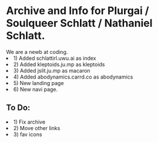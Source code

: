 <h1>Archive and Info for Plurgai / Soulqueer Schlatt / Nathaniel Schlatt.</h1>
We are a newb at coding.
<li>1) Added schlattirl.uwu.ai as index</li>
<li>2) Added kleptoids.ju.mp as kleptoids</li>
<li>3) Added jslit.ju.mp as macaron</li>
<li>4) Added abodynamics.carrd.co as abodynamics</li>
<li>5) New landing page</li>
<li>6) New navi page.</li>

<h2>To Do:</h2>
<li>1) Fix archive</li>
<li>2) Move other links</li>
<li>3) fav icons</li>
